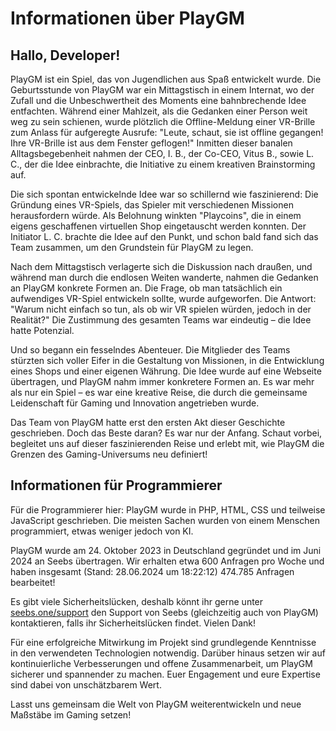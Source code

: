 # Informationen über PlayGM

## Hallo, Developer!

PlayGM ist ein Spiel, das von Jugendlichen aus Spaß entwickelt wurde. Die Geburtsstunde von PlayGM war ein Mittagstisch in einem Internat, wo der Zufall und die Unbeschwertheit des Moments eine bahnbrechende Idee entfachten. Während einer Mahlzeit, als die Gedanken einer Person weit weg zu sein schienen, wurde plötzlich die Offline-Meldung einer VR-Brille zum Anlass für aufgeregte Ausrufe: "Leute, schaut, sie ist offline gegangen! Ihre VR-Brille ist aus dem Fenster geflogen!" Inmitten dieser banalen Alltagsbegebenheit nahmen der CEO, I. B., der Co-CEO, Vitus B., sowie L. C., der die Idee einbrachte, die Initiative zu einem kreativen Brainstorming auf.

Die sich spontan entwickelnde Idee war so schillernd wie faszinierend: Die Gründung eines VR-Spiels, das Spieler mit verschiedenen Missionen herausfordern würde. Als Belohnung winkten "Playcoins", die in einem eigens geschaffenen virtuellen Shop eingetauscht werden konnten. Der Initiator L. C. brachte die Idee auf den Punkt, und schon bald fand sich das Team zusammen, um den Grundstein für PlayGM zu legen.

Nach dem Mittagstisch verlagerte sich die Diskussion nach draußen, und während man durch die endlosen Weiten wanderte, nahmen die Gedanken an PlayGM konkrete Formen an. Die Frage, ob man tatsächlich ein aufwendiges VR-Spiel entwickeln sollte, wurde aufgeworfen. Die Antwort: "Warum nicht einfach so tun, als ob wir VR spielen würden, jedoch in der Realität?" Die Zustimmung des gesamten Teams war eindeutig – die Idee hatte Potenzial.

Und so begann ein fesselndes Abenteuer. Die Mitglieder des Teams stürzten sich voller Eifer in die Gestaltung von Missionen, in die Entwicklung eines Shops und einer eigenen Währung. Die Idee wurde auf eine Webseite übertragen, und PlayGM nahm immer konkretere Formen an. Es war mehr als nur ein Spiel – es war eine kreative Reise, die durch die gemeinsame Leidenschaft für Gaming und Innovation angetrieben wurde.

Das Team von PlayGM hatte erst den ersten Akt dieser Geschichte geschrieben. Doch das Beste daran? Es war nur der Anfang. Schaut vorbei, begleitet uns auf dieser faszinierenden Reise und erlebt mit, wie PlayGM die Grenzen des Gaming-Universums neu definiert!

## Informationen für Programmierer

Für die Programmierer hier:
PlayGM wurde in PHP, HTML, CSS und teilweise JavaScript geschrieben. Die meisten Sachen wurden von einem Menschen programmiert, etwas weniger jedoch von KI. 

PlayGM wurde am 24. Oktober 2023 in Deutschland gegründet und im Juni 2024 an Seebs übertragen. Wir erhalten etwa 600 Anfragen pro Woche und haben insgesamt (Stand: 28.06.2024 um 18:22:12) 474.785 Anfragen bearbeitet!

Es gibt viele Sicherheitslücken, deshalb könnt ihr gerne unter [seebs.one/support](https://seebs.one/support) den Support von Seebs (gleichzeitig auch von PlayGM) kontaktieren, falls ihr Sicherheitslücken findet. Vielen Dank!

Für eine erfolgreiche Mitwirkung im Projekt sind grundlegende Kenntnisse in den verwendeten Technologien notwendig. Darüber hinaus setzen wir auf kontinuierliche Verbesserungen und offene Zusammenarbeit, um PlayGM sicherer und spannender zu machen. Euer Engagement und eure Expertise sind dabei von unschätzbarem Wert. 

Lasst uns gemeinsam die Welt von PlayGM weiterentwickeln und neue Maßstäbe im Gaming setzen!
